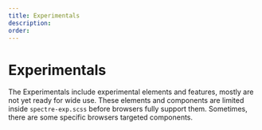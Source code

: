 ```yaml
---
title: Experimentals
description: 
order: 
---
```


# Experimentals

The Experimentals include experimental elements and features, mostly are not yet ready for wide use. These elements and components are limited inside `spectre-exp.scss` before browsers fully support them. Sometimes, there are some specific browsers targeted components.

<div class="docs-demo columns">
  <Card title="360-Degree Viewer"
        desc="Interactive 360-degree product photo viewer"
        path="/experimentals/autocomplete.html" />
  <Card title="Autocomplete"
        desc="Form component provides suggestions while you type"
        path="/experimentals/autocomplete.html" />
  <Card title="Calendars"
        desc="Date or date range picker and events display based on Flexbox"
        path="/experimentals/calendars.html" />
  <Card title="Carousels"
        desc="Pure CSS slideshows for cycling images"
        path="/experimentals/carousels.html" />
  <Card title="Comparison sliders"
        desc="Pure CSS sliders for comparing two images"
        path="/experimentals/comparison.html" />
  <Card title="Filters"
        desc="CSS only content filters"
        path="/experimentals/filters.html" />
  <Card title="Meters"
        desc="Representing the value within the known range"
        path="/experimentals/meters.html" />
  <Card title="Off-canvas"
        desc="Navigation layout that sidebars can slide in and out of the viewport"
        path="/experimentals/off-canvas.html" />
  <Card title="Parallax"
        desc="Pure CSS Apple TV/tvOS hover parallax effect"
        path="/experimentals/parallax.html" />
  <Card title="Progress"
        desc="Indicating the progress completion of a task"
        path="/experimentals/progress.html" />
  <Card title="Sliders"
        desc="Selecting values from ranges"
        path="/experimentals/sliders.html" />
  <Card title="Timelines"
        desc="Ordered sequences of activities"
        path="/experimentals/timelines.html" />
</div>
